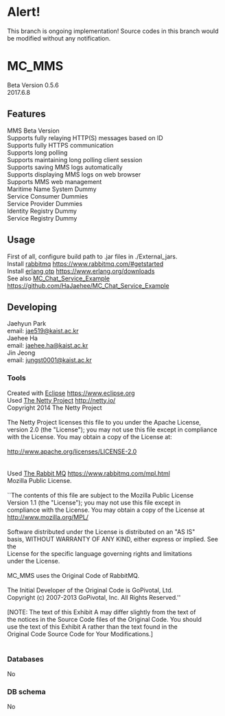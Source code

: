 # Alert! 
This branch is ongoing implementation! 
Source codes in this branch would be modified without any notification.

# MC_MMS
Beta Version 0.5.6 <br/>
2017.6.8<br/>


## Features
MMS Beta Version<br/>
Supports fully relaying HTTP(S) messages based on ID<br/>
Supports fully HTTPS communication<br/>
Supports long polling<br/>
Supports maintaining long polling client session<br/>
Supports saving MMS logs automatically<br/>
Supports displaying MMS logs on web browser<br/>
Supports MMS web management<br/>
Maritime Name System Dummy<br/>
Service Consumer Dummies<br/>
Service Provider Dummies<br/>
Identity Registry Dummy<br/>
Service Registry Dummy<br/>


## Usage
First of all, configure build path to .jar files in ./External_jars.<br/>
Install [rabbitmq](https://www.rabbitmq.com/#getstarted) https://www.rabbitmq.com/#getstarted <br/>
Install [erlang otp](https://www.erlang.org/downloads) https://www.erlang.org/downloads <br/>
See also [MC_Chat_Service_Example](https://github.com/HaJaehee/MC_Chat_Service_Example) https://github.com/HaJaehee/MC_Chat_Service_Example <br/>

## Developing
Jaehyun Park<br/>
email: jae519@kaist.ac.kr<br/>
Jaehee Ha<br/>
email: jaehee.ha@kaist.ac.kr<br/>
Jin Jeong<br/>
email: jungst0001@kaist.ac.kr <br/>

### Tools
Created with [Eclipse](https://www.eclipse.org) https://www.eclipse.org<br/>
Used [The Netty Project](http://netty.io/) http://netty.io/<br/>
Copyright 2014 The Netty Project<br/>
<br/>
The Netty Project licenses this file to you under the Apache License,<br/>
version 2.0 (the "License"); you may not use this file except in compliance<br/>
with the License. You may obtain a copy of the License at:<br/>
<br/>
  http://www.apache.org/licenses/LICENSE-2.0<br/>
  <br/>
   <br/>
Used [The Rabbit MQ](https://www.rabbitmq.com/mpl.html) https://www.rabbitmq.com/mpl.html<br/>
 Mozilla Public License.<br/>
<br/>
``The contents of this file are subject to the Mozilla Public License<br/>
Version 1.1 (the "License"); you may not use this file except in<br/>
compliance with the License. You may obtain a copy of the License at<br/>
http://www.mozilla.org/MPL/<br/>
<br/>
Software distributed under the License is distributed on an "AS IS"<br/>
basis, WITHOUT WARRANTY OF ANY KIND, either express or implied. See the<br/>
License for the specific language governing rights and limitations<br/>
under the License.<br/>
<br/>
MC_MMS uses the Original Code of RabbitMQ.<br/>
<br/>
The Initial Developer of the Original Code is GoPivotal, Ltd.<br/>
Copyright (c) 2007-2013 GoPivotal, Inc.  All Rights Reserved.''<br/>
<br/>
[NOTE: The text of this Exhibit A may differ slightly from the text of<br/>
the notices in the Source Code files of the Original Code. You should<br/>
use the text of this Exhibit A rather than the text found in the<br/>
Original Code Source Code for Your Modifications.]<br/>
<br/>

### Databases
No<br/>

### DB schema
No<br/>
